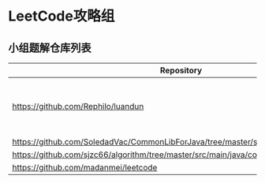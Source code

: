 # LeetCode攻略组

## 小组题解仓库列表

| Repository | Owner | Language | Blog |
| --- | --- | --- | --- |
| <https://github.com/Rephilo/luandun> | [Rephilo](https://github.com/Rephilo) | JAVA, python, Scala大概率写不出来 |  |
| <https://github.com/SoledadVac/CommonLibForJava/tree/master/src/test/java/leetcode> | [liuhuichao](https://github.com/SoledadVac/CommonLibForJava/tree/master/src/test/java/leetcode) | JAVA |  |
| <https://github.com/sjzc66/algorithm/tree/master/src/main/java/com/sjzc/javaTest/leetcode> | [zhaochong](https://github.com/sjzc66) | JAVA |  |
| <https://github.com/madanmei/leetcode> | [madanmei](https://github.com/madanmei/leetcode) | JAVA |  |
